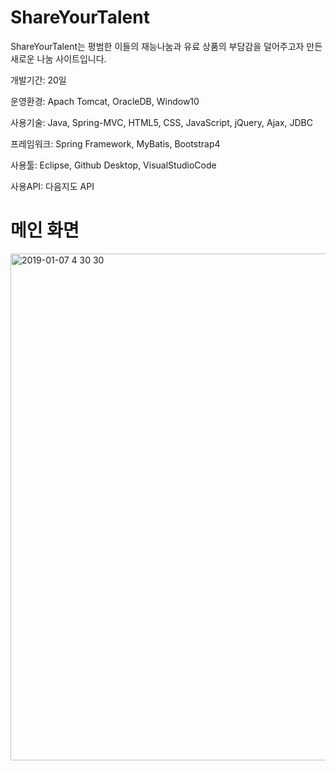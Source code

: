 # ShareYourTalent

ShareYourTalent는 평범한 이들의 재능나눔과 유료 상품의 부담감을 덜어주고자 만든 새로운 나눔 사이트입니다.

개발기간: 20일

운영환경: Apach Tomcat, OracleDB, Window10

사용기술: Java, Spring-MVC, HTML5, CSS, JavaScript, jQuery, Ajax, JDBC

프레임워크: Spring Framework, MyBatis, Bootstrap4

사용툴: Eclipse, Github Desktop, VisualStudioCode

사용API: 다음지도 API

# 메인 화면
<img width="811" alt="2019-01-07 4 30 30" src="https://user-images.githubusercontent.com/43393426/50754601-9cb64d00-1299-11e9-82fa-af59ce071f2e.png">
